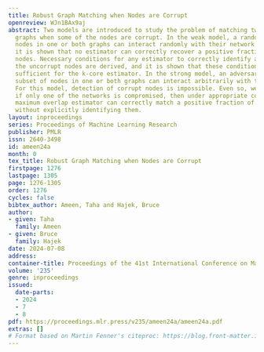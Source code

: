 ```yaml
---
title: Robust Graph Matching when Nodes are Corrupt
openreview: WJn1BAx9aj
abstract: Two models are introduced to study the problem of matching two correlated
  graphs when some of the nodes are corrupt. In the weak model, a random subset of
  nodes in one or both graphs can interact randomly with their network. For this model,
  it is shown that no estimator can correctly recover a positive fraction of the corrupt
  nodes. Necessary conditions for any estimator to correctly identify and match all
  the uncorrupt nodes are derived, and it is shown that these conditions are also
  sufficient for the k-core estimator. In the strong model, an adversarially selected
  subset of nodes in one or both graphs can interact arbitrarily with their network.
  For this model, detection of corrupt nodes is impossible. Even so, we show that
  if only one of the networks is compromised, then under appropriate conditions, the
  maximum overlap estimator can correctly match a positive fraction of nodes albeit
  without explicitly identifying them.
layout: inproceedings
series: Proceedings of Machine Learning Research
publisher: PMLR
issn: 2640-3498
id: ameen24a
month: 0
tex_title: Robust Graph Matching when Nodes are Corrupt
firstpage: 1276
lastpage: 1305
page: 1276-1305
order: 1276
cycles: false
bibtex_author: Ameen, Taha and Hajek, Bruce
author:
- given: Taha
  family: Ameen
- given: Bruce
  family: Hajek
date: 2024-07-08
address:
container-title: Proceedings of the 41st International Conference on Machine Learning
volume: '235'
genre: inproceedings
issued:
  date-parts:
  - 2024
  - 7
  - 8
pdf: https://proceedings.mlr.press/v235/ameen24a/ameen24a.pdf
extras: []
# Format based on Martin Fenner's citeproc: https://blog.front-matter.io/posts/citeproc-yaml-for-bibliographies/
---
```

